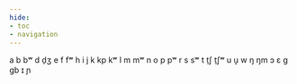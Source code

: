 ```yaml
---
hide:
- toc
- navigation
---
```

a
b
bʷ
d
d̠ʒ
e
f
fʷ
h
i
j
k
kp
kʷ
l
m
mʷ
n
o
p
pʷ
r
s
sʷ
t
t̠ʃ
t̠ʃʷ
u
u̞
w
ŋ
ŋm
ɔ
ɛ
ɡ
ɡb
ɪ
ɲ
